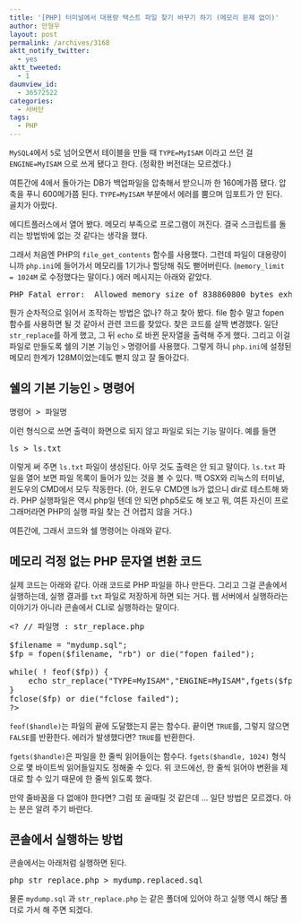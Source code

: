 ```yaml
---
title: '[PHP] 터미널에서 대용량 텍스트 파일 찾기 바꾸기 하기 (메모리 문제 없이)'
author: 안형우
layout: post
permalink: /archives/3168
aktt_notify_twitter:
  - yes
aktt_tweeted:
  - 1
daumview_id:
  - 36572522
categories:
  - 서버단
tags:
  - PHP
---
```

`MySQL4`에서 `5`로 넘어오면서 테이블을 만들 때 `TYPE=MyISAM` 이라고 쓰던 걸 `ENGINE=MyISAM` 으로 쓰게 됐다고 한다. (정확한 버전대는 모르겠다.)

여튼간에 4에서 돌아가는 DB가 백업파일을 압축해서 받으니까 한 160메가쯤 됐다. 압축을 푸니 600메가쯤 된다. `TYPE=MyISAM` 부분에서 에러를 뿜으며 임포트가 안 된다. 골치가 아팠다.

에디트플러스에서 열어 봤다. 메모리 부족으로 프로그램이 꺼진다. 결국 스크립트를 돌리는 방법밖에 없는 것 같다는 생각을 했다.

그래서 처음엔 PHP의 `file_get_contents` 함수를 사용했다. 그런데 파일이 대용량이니까 `php.ini`에 들어가서 메모리를 1기가나 할당해 줘도 뻗어버린다. (`memory_limit = 1024M` 로 수정했다는 말이다.) 에러 메시지는 아래와 같았다.

<pre>PHP Fatal error:  Allowed memory size of 838860800 bytes exhausted (tried to allocate 638960364 bytes)</pre>

뭔가 순차적으로 읽어서 조작하는 방법은 없나? 하고 찾아 봤다. file 함수 말고 fopen 함수를 사용하면 될 것 같아서 관련 코드를 찾았다. 찾은 코드를 살짝 변경했다. 일단 `str_replace`를 하게 했고, 그 뒤 `echo` 로 바뀐 문자열을 출력해 주게 했다. 그리고 이걸 파일로 만들도록 쉘의 기본 기능인 `>` 명령어를 사용했다. 그렇게 하니 `php.ini`에 설정된 메모리 한계가 128M이었는데도 뻗지 않고 잘 돌아갔다.

## 쉘의 기본 기능인 `>` 명령어

<pre>명령어 &gt; 파일명</pre>

이런 형식으로 쓰면 출력이 화면으로 되지 않고 파일로 되는 기능 말이다. 예를 들면

<pre>ls &gt; ls.txt</pre>

이렇게 써 주면 `ls.txt` 파일이 생성된다. 아무 것도 출력은 안 되고 말이다. `ls.txt` 파일을 열어 보면 파일 목록이 들어가 있는 것을 볼 수 있다. 맥 OSX와 리눅스의 터미널, 윈도우의 CMD에서 모두 작동한다. (아, 윈도우 CMD엔 ls가 없으니 dir로 테스트해 봐라. PHP 실행파일은 역시 php일 텐데 안 되면 php5로도 해 보고 뭐, 여튼 자신이 프로그래머라면 PHP의 실행 파일 찾는 건 어렵지 않을 거다.)

여튼간에, 그래서 코드와 쉘 명령어는 아래와 같다.

## 메모리 걱정 없는 PHP 문자열 변환 코드

실제 코드는 아래와 같다. 아래 코드로 PHP 파일을 하나 만든다. 그리고 그걸 콘솔에서 실행하는데, 실행 결과를 `txt` 파일로 저장하게 하면 되는 거다. 웹 서버에서 실행하라는 이야기가 아니라 콘솔에서 CLI로 실행하라는 말이다.

<pre class="brush: php; gutter: true; first-line: 1">&lt;? // 파일명 : str_replace.php

$filename = "mydump.sql";
$fp = fopen($filename, "rb") or die("fopen failed");

while( ! feof($fp)) {
	echo str_replace("TYPE=MyISAM","ENGINE=MyISAM",fgets($fp));
}
fclose($fp) or die("fclose failed");
?&gt;</pre>

`feof($handle)`는 파일의 끝에 도달했는지 묻는 함수다. 끝이면 `TRUE`를, 그렇지 않으면 `FALSE`를 반환한다. 에러가 발생했다면? `TRUE`를 반환한다.

`fgets($handle)`은 파일을 한 줄씩 읽어들이는 함수다. `fgets($handle, 1024)` 형식으로 몇 바이트씩 읽어들일지도 정해줄 수 있다. 위 코드에선, 한 줄씩 읽어야 변환을 제대로 할 수 있기 때문에 한 줄씩 읽도록 했다.

만약 줄바꿈을 다 없애야 한다면? 그럼 또 골때릴 것 같은데 &#8230; 일단 방법은 모르겠다. 아는 분은 알려 주기 바란다.

## 콘솔에서 실행하는 방법

콘솔에서는 아래처럼 실행하면 된다.

<pre class="brush: bash; gutter: true; first-line: 1">php str_replace.php &gt; mydump.replaced.sql</pre>

물론 `mydump.sql` 과 `str_replace.php` 는 같은 폴더에 있어야 하고 실행 역시 해당 폴더로 가서 해 주면 되겠다.
